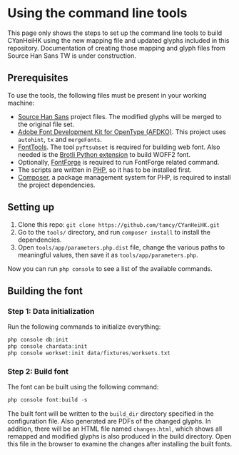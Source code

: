# Using the command line tools

This page only shows the steps to set up the command line tools to build CYanHeiHK using the new mapping file and updated glyphs included in this repository. Documentation of creating those mapping and glyph files from Source Han Sans TW is under construction.

## Prerequisites

To use the tools, the following files must be present in your working machine: 

* [Source Han Sans](https://github.com/adobe-fonts/source-han-sans) project files. The modified glyphs will be merged to the original file set.
* [Adobe Font Development Kit for OpenType (AFDKO)](https://github.com/adobe-fonts/source-han-sans). This project uses `autohint`, `tx` and `mergeFonts`.
* [FontTools](https://github.com/behdad/fonttools). The tool `pyftsubset` is required for building web font. Also needed is the [Brotli Python extension](https://github.com/google/brotli) to build WOFF2 font. 
* Optionally, [FontForge](https://fontforge.github.io/en-US/) is required to run FontForge related command.
* The scripts are written in [PHP](http://php.net/), so it has to be installed first.
* [Composer](https://getcomposer.org/download/), a package management system for PHP, is required to install the project dependencies.

## Setting up

1. Clone this repo: `git clone https://github.com/tamcy/CYanHeiHK.git`
2. Go to the `tools/` directory, and run `composer install` to install the dependencies.
3. Open `tools/app/parameters.php.dist` file, change the various paths to meaningful values, then save it as `tools/app/parameters.php`.

Now you can run `php console` to see a list of the available commands.

## Building the font

### Step 1: Data initialization  

Run the following commands to initialize everything:

```php
php console db:init
php console chardata:init
php console workset:init data/fixtures/worksets.txt
```

### Step 2: Build font

The font can be built using the following command: 

```php
php console font:build -s
```

The built font will be written to the `build_dir` directory specified in the configuration file. Also generated are PDFs of the changed glyphs. In addition, there will be an HTML file named `changes.html`, which shows all remapped and modified glyphs is also produced in the build directory. Open this file in the browser to examine the changes after installing the built fonts.